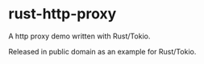 # rust-http-proxy
A http proxy demo written with Rust/Tokio. 

Released in public domain as an example for Rust/Tokio.
